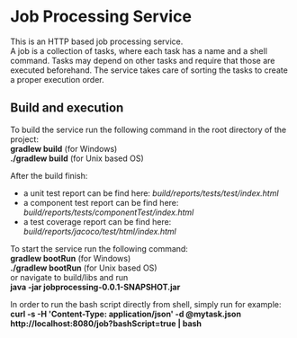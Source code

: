 # Job Processing Service

This is an HTTP based job processing service.  
A job is a collection of tasks, where each task has a name and a shell command. Tasks may
depend on other tasks and require that those are executed beforehand. The service takes care
of sorting the tasks to create a proper execution order.

## Build and execution

To build the service run the following command in the root directory of the project:  
**gradlew build** (for Windows)  
**./gradlew build** (for Unix based OS)

After the build finish:  
- a unit test report can be find here: _build/reports/tests/test/index.html_  
- a component test report can be find here: _build/reports/tests/componentTest/index.html_  
- a test coverage report can be find here: _build/reports/jacoco/test/html/index.html_

To start the service run the following command:  
**gradlew bootRun** (for Windows)  
**./gradlew bootRun** (for Unix based OS)  
or navigate to build/libs and run  
**java -jar jobprocessing-0.0.1-SNAPSHOT.jar**

In order to run the bash script directly from shell, simply run for example:  
**curl -s -H 'Content-Type: application/json' -d @mytask.json http://localhost:8080/job?bashScript=true | bash**
